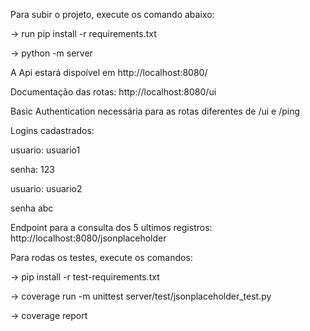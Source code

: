 Para subir o projeto, execute os comando abaixo:

-> run pip install -r requirements.txt

-> python -m server


A Api estará dispoível em http://localhost:8080/

Documentação das rotas: http://localhost:8080/ui


Basic Authentication necessária para as rotas diferentes de /ui e /ping


Logins cadastrados:

usuario: usuario1

senha: 123


usuario: usuario2

senha abc


Endpoint para a consulta dos 5 ultimos registros: http://localhost:8080/jsonplaceholder


Para rodas os testes, execute os comandos:

-> pip install -r test-requirements.txt

-> coverage run -m unittest server/test/jsonplaceholder_test.py

-> coverage report
